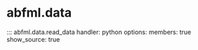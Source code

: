 # abfml.data

::: abfml.data.read_data
    handler: python
    options:
      members: true
      show_source: true
